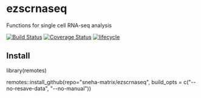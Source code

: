 # ezscrnaseq
Functions for single cell RNA-seq analysis

[![Build Status](https://travis-ci.org/sneha-matrix/ezscrnaseq.svg?branch=master)](https://travis-ci.org/sneha-matrix/ezscrnaseq)
[![Coverage Status](https://img.shields.io/codecov/c/github/sneha-matrix/ezscrnaseq/master.svg)](https://codecov.io/github/sneha-matrix/ezscrnaseq?branch=master)
[![lifecycle](https://img.shields.io/badge/lifecycle-experimental-orange.svg)](https://www.tidyverse.org/lifecycle/#experimental)

## Install
library(remotes)  

remotes::install_github(repo="sneha-matrix/ezscrnaseq", build_opts = c("--no-resave-data", "--no-manual"))
